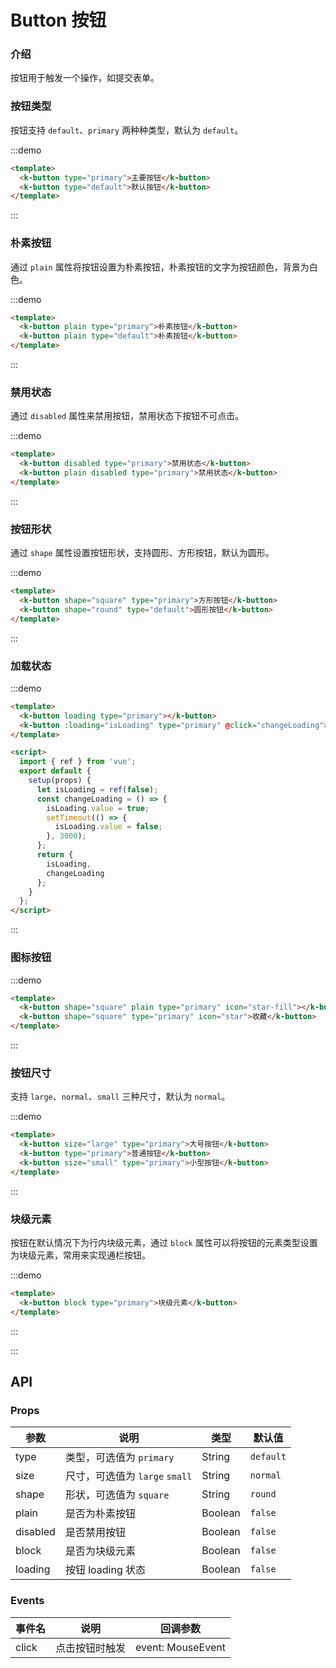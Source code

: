 # Button 按钮

### 介绍

按钮用于触发一个操作，如提交表单。


### 按钮类型

按钮支持 `default`、`primary` 两种种类型，默认为 `default`。

:::demo

```html
<template>
  <k-button type="primary">主要按钮</k-button>
  <k-button type="default">默认按钮</k-button>
</template>
```

:::

### 朴素按钮

通过 `plain` 属性将按钮设置为朴素按钮，朴素按钮的文字为按钮颜色，背景为白色。

:::demo

```html
<template>
  <k-button plain type="primary">朴素按钮</k-button>
  <k-button plain type="default">朴素按钮</k-button>
</template>
```

:::

### 禁用状态

通过 `disabled` 属性来禁用按钮，禁用状态下按钮不可点击。

:::demo

```html
<template>
  <k-button disabled type="primary">禁用状态</k-button>
  <k-button plain disabled type="primary">禁用状态</k-button>
</template>
```

:::

### 按钮形状

通过 `shape` 属性设置按钮形状，支持圆形、方形按钮，默认为圆形。

:::demo

```html
<template>
  <k-button shape="square" type="primary">方形按钮</k-button>
  <k-button shape="round" type="default">圆形按钮</k-button>
</template>
```

:::

### 加载状态

:::demo

```html
<template>
  <k-button loading type="primary"></k-button>
  <k-button :loading="isLoading" type="primary" @click="changeLoading">Click me!</k-button>
</template>

<script>
  import { ref } from 'vue';
  export default {
    setup(props) {
      let isLoading = ref(false);
      const changeLoading = () => {
        isLoading.value = true;
        setTimeout(() => {
          isLoading.value = false;
        }, 3000);
      };
      return {
        isLoading,
        changeLoading
      };
    }
  };
</script>
```

:::

### 图标按钮

:::demo

```html
<template>
  <k-button shape="square" plain type="primary" icon="star-fill"></k-button>
  <k-button shape="square" type="primary" icon="star">收藏</k-button>
</template>
```

:::

### 按钮尺寸

支持 `large`、`normal`、`small` 三种尺寸，默认为 `normal`。

:::demo

```html
<template>
  <k-button size="large" type="primary">大号按钮</k-button>
  <k-button type="primary">普通按钮</k-button>
  <k-button size="small" type="primary">小型按钮</k-button>
</template>
```

:::

### 块级元素

按钮在默认情况下为行内块级元素，通过 `block` 属性可以将按钮的元素类型设置为块级元素，常用来实现通栏按钮。

:::demo

```html
<template>
  <k-button block type="primary">块级元素</k-button>
</template>
```

:::


:::

## API

### Props

| 参数     | 说明                           | 类型    | 默认值    |
| -------- | ------------------------------ | ------- | --------- |
| type     | 类型，可选值为 `primary`       | String  | `default` |
| size     | 尺寸，可选值为 `large` `small` | String  | `normal`  |
| shape    | 形状，可选值为 `square`        | String  | `round`   |
| plain    | 是否为朴素按钮                 | Boolean | `false`   |
| disabled | 是否禁用按钮                   | Boolean | `false`   |
| block    | 是否为块级元素                 | Boolean | `false`   |
| loading  | 按钮 loading 状态              | Boolean | `false`   |

### Events

| 事件名 | 说明           | 回调参数          |
| ------ | -------------- | ----------------- |
| click  | 点击按钮时触发 | event: MouseEvent |
